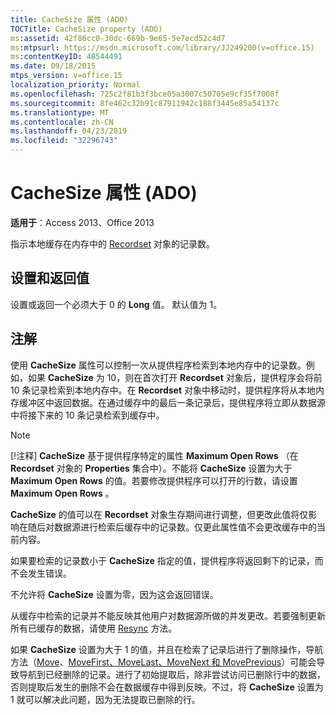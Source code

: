 ```yaml
---
title: CacheSize 属性 (ADO)
TOCTitle: CacheSize property (ADO)
ms:assetid: 42f86cc0-30dc-669b-9e65-5e7ecd52c4d7
ms:mtpsurl: https://msdn.microsoft.com/library/JJ249200(v=office.15)
ms:contentKeyID: 48544491
ms.date: 09/18/2015
mtps_version: v=office.15
localization_priority: Normal
ms.openlocfilehash: 725c2f81b3f3bce05a3007c50705e9cf35f7008f
ms.sourcegitcommit: 8fe462c32b91c87911942c188f3445e85a54137c
ms.translationtype: MT
ms.contentlocale: zh-CN
ms.lasthandoff: 04/23/2019
ms.locfileid: "32296743"
---
```

# <a name="cachesize-property-ado"></a>CacheSize 属性 (ADO)


**适用于**：Access 2013、Office 2013

指示本地缓存在内存中的 [Recordset](recordset-object-ado.md) 对象的记录数。

## <a name="settings-and-return-values"></a>设置和返回值

设置或返回一个必须大于 0 的 **Long** 值。 默认值为 1。

## <a name="remarks"></a>注解

使用 **CacheSize** 属性可以控制一次从提供程序检索到本地内存中的记录数。例如，如果 **CacheSize** 为 10，则在首次打开 **Recordset** 对象后，提供程序会将前 10 条记录检索到本地内存中。在 **Recordset** 对象中移动时，提供程序将从本地内存缓冲区中返回数据。在通过缓存中的最后一条记录后，提供程序将立即从数据源中将接下来的 10 条记录检索到缓存中。

> [!NOTE]
> [!注释] **CacheSize** 基于提供程序特定的属性 **Maximum Open Rows** （在 **Recordset** 对象的 **Properties** 集合中）。不能将 **CacheSize** 设置为大于 **Maximum Open Rows** 的值。若要修改提供程序可以打开的行数，请设置 **Maximum Open Rows** 。

**CacheSize** 的值可以在 **Recordset** 对象生存期间进行调整，但更改此值将仅影响在随后对数据源进行检索后缓存中的记录数。仅更此属性值不会更改缓存中的当前内容。

如果要检索的记录数小于 **CacheSize** 指定的值，提供程序将返回剩下的记录，而不会发生错误。

不允许将 **CacheSize** 设置为零，因为这会返回错误。

从缓存中检索的记录并不能反映其他用户对数据源所做的并发更改。若要强制更新所有已缓存的数据，请使用 [Resync](resync-method-ado.md) 方法。

如果 **CacheSize** 设置为大于 1  的值，并且在检索了记录后进行了删除操作，导航方法（[Move](move-method-ado.md)、[MoveFirst、MoveLast、MoveNext 和 MovePrevious](movefirst-movelast-movenext-and-moveprevious-methods-ado.md)）可能会导致导航到已经删除的记录。进行了初始提取后，除非尝试访问已删除行中的数据，否则提取后发生的删除不会在数据缓存中得到反映。不过，将 **CacheSize** 设置为 1 就可以解决此问题，因为无法提取已删除的行。

